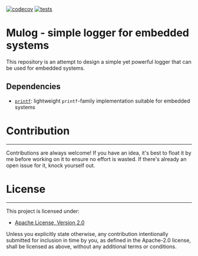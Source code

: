 [![codecov](https://codecov.io/gh/vpetrigo/mulog/graph/badge.svg?token=V29ApsX9FN)](https://codecov.io/gh/vpetrigo/mulog)
[![tests](https://github.com/vpetrigo/mulog/actions/workflows/tests.yml/badge.svg)](https://github.com/vpetrigo/mulog/actions/workflows/tests.yml)

# Mulog - simple logger for embedded systems

This repository is an attempt to design a simple yet powerful logger that can be used for embedded systems.

## Dependencies

- [`printf`](https://github.com/eyalroz/printf.git): lightweight `printf`-family implementation suitable for embedded
  systems

# Contribution

--------------

Contributions are always welcome! If you have an idea, it's best to float it by me before working on it to ensure no
effort is wasted. If there's already an open issue for it, knock yourself out.

# License

---------

This project is licensed under:

- [Apache License, Version 2.0](LICENSE.md)

Unless you explicitly state otherwise, any contribution intentionally submitted for inclusion in time by you, as
defined in the Apache-2.0 license, shall be licensed as above, without any additional terms or conditions.
